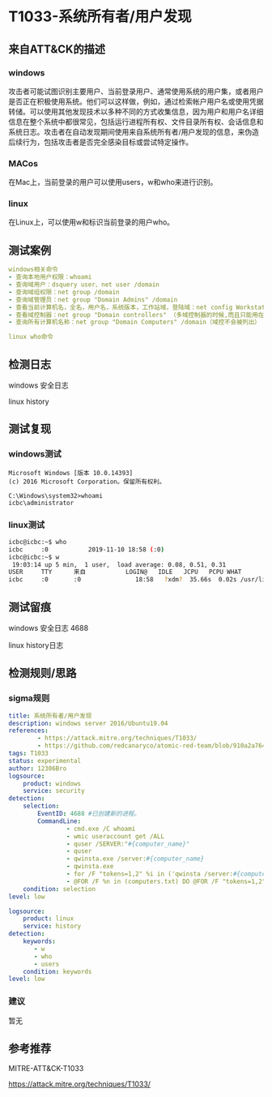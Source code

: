 # T1033-系统所有者/用户发现

## 来自ATT&CK的描述

### windows

攻击者可能试图识别主要用户、当前登录用户、通常使用系统的用户集，或者用户是否正在积极使用系统。他们可以这样做，例如，通过检索帐户用户名或使用凭据转储。可以使用其他发现技术以多种不同的方式收集信息，因为用户和用户名详细信息在整个系统中都很常见，包括运行进程所有权、文件目录所有权、会话信息和系统日志。攻击者在自动发现期间使用来自系统所有者/用户发现的信息，来伪造后续行为，包括攻击者是否完全感染目标或尝试特定操作。

### MACos

在Mac上，当前登录的用户可以使用users，w和who来进行识别。

### linux

在Linux上，可以使用w和标识当前登录的用户who。

## 测试案例

``` yml
windows相关命令
- 查询本地用户权限：whoami
- 查询域用户：dsquery user、net user /domain
- 查询域组权限：net group /domain
- 查询域管理员：net group "Domain Admins" /domain
- 查看当前计算机名，全名，用户名，系统版本，工作站域，登陆域：net config Workstation
- 查看域控制器：net group "Domain controllers" （多域控制器的时候,而且只能用在域控制器上）
- 查询所有计算机名称：net group "Domain Computers" /domain（域控不会被列出）

linux who命令
```

## 检测日志

windows 安全日志

linux history

## 测试复现

### windows测试

```dos
Microsoft Windows [版本 10.0.14393]
(c) 2016 Microsoft Corporation。保留所有权利。

C:\Windows\system32>whoami
icbc\administrator
```

### linux测试

```bash
icbc@icbc:~$ who
icbc     :0           2019-11-10 18:58 (:0)
icbc@icbc:~$ w
 19:03:14 up 5 min,  1 user,  load average: 0.08, 0.51, 0.31
USER     TTY      来自           LOGIN@   IDLE   JCPU   PCPU WHAT
icbc     :0       :0               18:58   ?xdm?  35.66s  0.02s /usr/lib/gdm3/g
```

## 测试留痕

windows 安全日志 4688

linux history日志

## 检测规则/思路

### sigma规则

```yml
title: 系统所有者/用户发现
description: windows server 2016/Ubuntu19.04
references: 
        - https://attack.mitre.org/techniques/T1033/
        - https://github.com/redcanaryco/atomic-red-team/blob/910a2a764a66b0905065d8bdedb04b37049a85db/atomics/T1033/T1033.md
tags: T1033
status: experimental
author: 12306Bro
logsource:
    product: windows
    service: security
detection:
    selection:
        EventID: 4688 #已创建新的进程。
        CommandLine:
                - cmd.exe /C whoami
                - wmic useraccount get /ALL
                - quser /SERVER:"#{computer_name}"
                - quser
                - qwinsta.exe /server:#{computer_name}
                - qwinsta.exe
                - for /F "tokens=1,2" %i in ('qwinsta /server:#{computer_name} ^| findstr "Active Disc"') do @echo %i | find /v "#" | find /v "console" || echo %j > usernames.txt
                - @FOR /F %n in (computers.txt) DO @FOR /F "tokens=1,2" %i in ('qwinsta /server:%n ^| findstr "Active Disc"') do @echo %i | find /v "#" | find /v "console" || echo %j > usernames.txt
    condition: selection
level: low
```

```yml
logsource:
    product: linux
    service: history
detection:
    keywords:
       - w
       - who
       - users
    condition: keywords
level: low
```

### 建议

暂无

## 参考推荐

MITRE-ATT&CK-T1033

<https://attack.mitre.org/techniques/T1033/>
